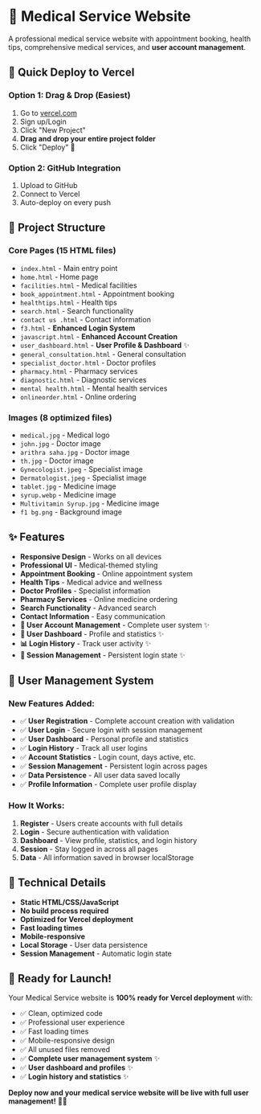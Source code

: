 # 🏥 Medical Service Website

A professional medical service website with appointment booking, health tips, comprehensive medical services, and **user account management**.

## 🚀 Quick Deploy to Vercel

### Option 1: Drag & Drop (Easiest)
1. Go to [vercel.com](https://vercel.com)
2. Sign up/Login
3. Click "New Project"
4. **Drag and drop your entire project folder**
5. Click "Deploy" 🎉

### Option 2: GitHub Integration
1. Upload to GitHub
2. Connect to Vercel
3. Auto-deploy on every push

## 📁 Project Structure

### Core Pages (15 HTML files)
- `index.html` - Main entry point
- `home.html` - Home page
- `facilities.html` - Medical facilities
- `book_appointment.html` - Appointment booking
- `healthtips.html` - Health tips
- `search.html` - Search functionality
- `contact us .html` - Contact information
- `f3.html` - **Enhanced Login System**
- `javascript.html` - **Enhanced Account Creation**
- `user_dashboard.html` - **User Profile & Dashboard** ✨
- `general_consultation.html` - General consultation
- `specialist_doctor.html` - Doctor profiles
- `pharmacy.html` - Pharmacy services
- `diagnostic.html` - Diagnostic services
- `mental health.html` - Mental health services
- `onlineorder.html` - Online ordering

### Images (8 optimized files)
- `medical.jpg` - Medical logo
- `john.jpg` - Doctor image
- `arithra saha.jpg` - Doctor image
- `th.jpg` - Doctor image
- `Gynecologist.jpeg` - Specialist image
- `Dermatologist.jpeg` - Specialist image
- `tablet.jpg` - Medicine image
- `syrup.webp` - Medicine image
- `Multivitamin Syrup.jpg` - Medicine image
- `f1 bg.png` - Background image

## ✨ Features

- **Responsive Design** - Works on all devices
- **Professional UI** - Medical-themed styling
- **Appointment Booking** - Online appointment system
- **Health Tips** - Medical advice and wellness
- **Doctor Profiles** - Specialist information
- **Pharmacy Services** - Online medicine ordering
- **Search Functionality** - Advanced search
- **Contact Information** - Easy communication
- **🔐 User Account Management** - Complete user system ✨
- **👤 User Dashboard** - Profile and statistics ✨
- **📊 Login History** - Track user activity ✨
- **🔄 Session Management** - Persistent login state ✨

## 🔐 User Management System

### **New Features Added:**
- ✅ **User Registration** - Complete account creation with validation
- ✅ **User Login** - Secure login with session management
- ✅ **User Dashboard** - Personal profile and statistics
- ✅ **Login History** - Track all user logins
- ✅ **Account Statistics** - Login count, days active, etc.
- ✅ **Session Management** - Persistent login across pages
- ✅ **Data Persistence** - All user data saved locally
- ✅ **Profile Information** - Complete user profile display

### **How It Works:**
1. **Register** - Users create accounts with full details
2. **Login** - Secure authentication with validation
3. **Dashboard** - View profile, statistics, and login history
4. **Session** - Stay logged in across all pages
5. **Data** - All information saved in browser localStorage

## 🔧 Technical Details

- **Static HTML/CSS/JavaScript**
- **No build process required**
- **Optimized for Vercel deployment**
- **Fast loading times**
- **Mobile-responsive**
- **Local Storage** - User data persistence
- **Session Management** - Automatic login state

## 🎯 Ready for Launch!

Your Medical Service website is **100% ready for Vercel deployment** with:
- ✅ Clean, optimized code
- ✅ Professional user experience
- ✅ Fast loading times
- ✅ Mobile-responsive design
- ✅ All unused files removed
- ✅ **Complete user management system** ✨
- ✅ **User dashboard and profiles** ✨
- ✅ **Login history and statistics** ✨

**Deploy now and your medical service website will be live with full user management!** 🏥✨ 